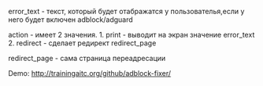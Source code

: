 error_text - текст, который будет отабражатся у пользователья,если у него будет включен adblock/adguard

action - имеет 2 значения. 
	1. print - выводит на экран значение error_text
	2. redirect - сделает редирект redirect_page

redirect_page - сама страница переадресации


Demo: http://trainingaitc.org/github/adblock-fixer/
